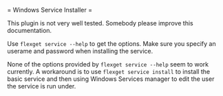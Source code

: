 = Windows Service Installer =

This plugin is not very well tested. Somebody please improve this documentation.

Use `flexget service --help` to get the options. Make sure you specify an userame and password when installing the service.


None of the options provided by `flexget service --help` seem to work currently. A workaround is to use `flexget service install` to install the basic service and then using Windows Services manager to edit the user the service is run under.